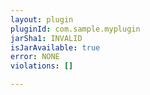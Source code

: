 ```yaml
---
layout: plugin
pluginId: com.sample.myplugin
jarSha1: INVALID
isJarAvailable: true
error: NONE
violations: []

---
```

